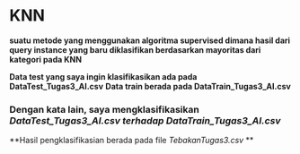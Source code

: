# KNN 

**suatu metode yang menggunakan algoritma supervised dimana hasil dari query instance yang baru diklasifikan berdasarkan mayoritas dari kategori pada KNN**


**Data test yang saya ingin klasifikasikan ada pada DataTest_Tugas3_AI.csv**
**Data train berada pada DataTrain_Tugas3_AI.csv**

### Dengan kata lain, saya mengklasifikasikan _DataTest_Tugas3_AI.csv_ _terhadap DataTrain_Tugas3_AI.csv_

**Hasil pengklasifikasian berada pada file _TebakanTugas3.csv_ **
